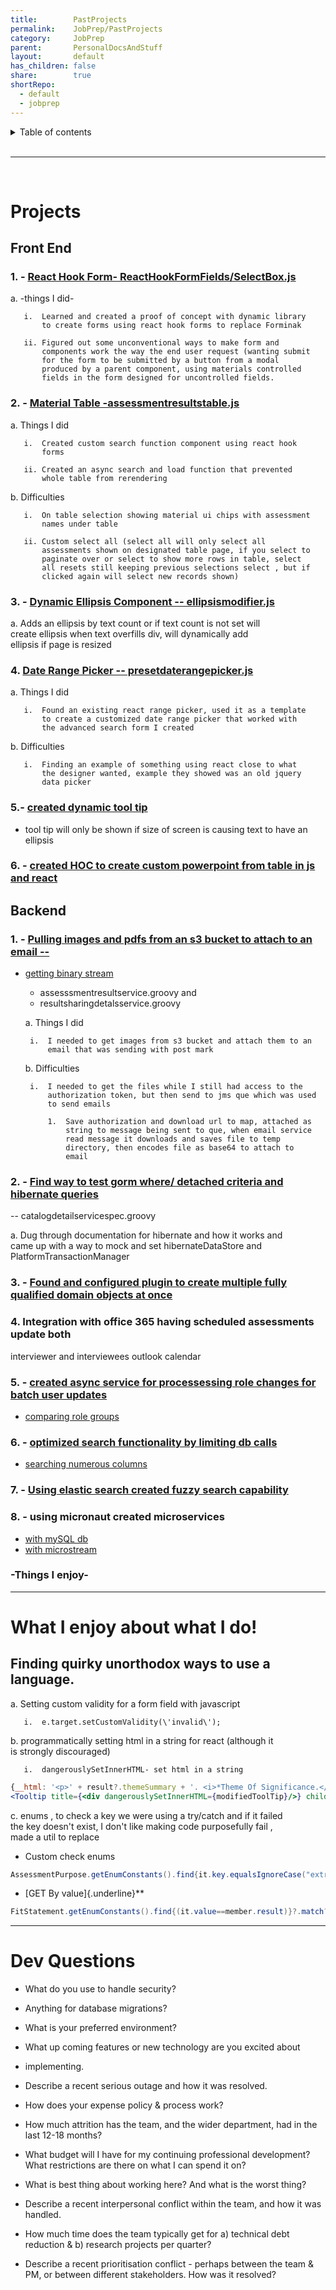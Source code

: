 ```yaml
---  
title:        PastProjects  
permalink:    JobPrep/PastProjects  
category:     JobPrep  
parent:       PersonalDocsAndStuff  
layout:       default  
has_children: false  
share:        true  
shortRepo:  
  - default  
  - jobprep    
---  
```

  
  
<details markdown="block">      
<summary>      
Table of contents      
</summary>      
{: .text-delta }      
1. TOC      
{:toc}      
</details>      
  
<br/>      
  
***      
  
<br/>      
  
# Projects  
  
## Front End  
  
### 1. - [React Hook Form- ReactHookFormFields/SelectBox.js](https://github.com/14paxton/ReactHookFormDynamicComponents)  
  
a. -things I did-  
  
       i.  Learned and created a proof of concept with dynamic library    
           to create forms using react hook forms to replace Forminak    
    
       ii. Figured out some unconventional ways to make form and    
           components work the way the end user request (wanting submit    
           for the form to be submitted by a button from a modal    
           produced by a parent component, using materials controlled    
           fields in the form designed for uncontrolled fields.    
  
### 2. - [Material Table -assessmentresultstable.js](https://github.com/14paxton/TableWithAsyncCall)  
  
a. Things I did  
  
       i.  Created custom search function component using react hook    
           forms    
    
       ii. Created an async search and load function that prevented    
           whole table from rerendering    
  
b. Difficulties  
  
       i.  On table selection showing material ui chips with assessment    
           names under table    
    
       ii. Custom select all (select all will only select all    
           assessments shown on designated table page, if you select to    
           paginate over or select to show more rows in table, select    
           all resets still keeping previous selections select , but if    
           clicked again will select new records shown)    
  
### 3. - [Dynamic Ellipsis Component -- ellipsismodifier.js](https://github.com/14paxton/DynamicEllipsis)  
  
a. Adds an ellipsis by text count or if text count is not set will    
create ellipsis when text overfills div, will dynamically add    
ellipsis if page is resized  
  
### 4. [Date Range Picker -- presetdaterangepicker.js](https://github.com/14paxton/DateRangePicker)  
  
a. Things I did  
  
       i.  Found an existing react range picker, used it as a template    
           to create a customized date range picker that worked with    
           the advanced search form I created    
  
b. Difficulties  
  
       i.  Finding an example of something using react close to what    
           the designer wanted, example they showed was an old jquery    
           data picker    
  
### 5.- [ created dynamic tool tip ](https://gist.github.com/14paxton/9c745874ec384add89c1908c73832594)  
  
- tool tip will only be shown if size of screen is causing text to have an ellipsis  
  
### 6. - [created HOC to create custom powerpoint from table in js and react](https://github.com/14paxton/TableToPowerPoint)  
  
## Backend  
  
### 1. - [Pulling images and pdfs from an s3 bucket to attach to an email --](https://gist.github.com/14paxton/1fa8f703b708b9488408c9217a83b3a9)  
  
- [getting binary stream](https://gist.github.com/14paxton/58da1e0c108fa527c5ec1a770eefa683)  
  - assesssmentresultservice.groovy and  
  - resultsharingdetalsservice.groovy  
  
  a. Things I did  
  
       i.  I needed to get images from s3 bucket and attach them to an    
           email that was sending with post mark    
  
  b. Difficulties  
  
       i.  I needed to get the files while I still had access to the    
           authorization token, but then send to jms que which was used    
           to send emails    
  
           1.  Save authorization and download url to map, attached as    
               string to message being sent to que, when email service    
               read message it downloads and saves file to temp    
               directory, then encodes file as base64 to attach to    
               email    
  
### 2. - [Find way to test gorm where/ detached criteria and hibernate queries](https://github.com/14paxton/PersonalGrailsNotes/blob/main/Testing.md#mocking-hibernate-used-to-test-methods-using-where-queriers--detached-criteria--criteria-builder)  
  
-- catalogdetailservicespec.groovy  
  
a. Dug through documentation for hibernate and how it works and    
came up with a way to mock and set hibernateDataStore and    
PlatformTransactionManager  
  
### 3. - [Found and configured plugin to create multiple fully qualified domain objects at once](https://github.com/14paxton/PersonalGrailsNotes/blob/main/Testing.md#using-test-data-from-buildtest-plugin)  
  
### 4. Integration with office 365 having scheduled assessments update both  
  
interviewer and interviewees outlook calendar  
  
### 5. - [created async service for processessing role changes for batch user updates](https://gist.github.com/14paxton/ef4f6e91fa7fa44015c41f26a1caf3ae)  
  
- [comparing role groups](https://gist.github.com/14paxton/b7ff93091f4db71beffb0a37140fa0f2)  
  
### 6. - [optimized search functionality by limiting db calls](https://gist.github.com/14paxton/b5a8d600dc4066010b4067bd8968f613)  
  
- [searching numerous columns](https://gist.github.com/14paxton/e72c14086f5d9a6a0c58dc8463b93561)  
  
### 7. - [Using elastic search created fuzzy search capability](https://github.com/14paxton/PersonalGrailsNotes/blob/main/ElasticSearch.md)  
  
### 8. - using micronaut created microservices  
  
- [with mySQL db](https://github.com/14paxton/micronaut_mysql_hibernate)  
- [with microstream](https://github.com/14paxton/micronaut_microstream)  
  
### -Things I enjoy-  
  
    
---    
  
# What I enjoy about what I do!  
  
## Finding quirky unorthodox ways to use a language.  
  
a. Setting custom validity for a form field with javascript  
  
       i.  e.target.setCustomValidity(\'invalid\');    
  
b. programmatically setting html in a string for react (although it    
is strongly discouraged)  
  
       i.  dangerouslySetInnerHTML- set html in a string    
  
```jsx    
{__html: '<p>' + result?.themeSummary + '. <i>*Theme Of Significance.</i></p>'}  
<Tooltip title={<div dangerouslySetInnerHTML={modifiedToolTip}/>} childrenDisplayStyle="inline">    
```    
  
c. enums , to check a key we were using a try/catch and if it failed    
the key doesn't exist, I don't like making code purposefully fail ,    
made a util to replace  
  
- Custom check enums  
  
```java    
AssessmentPurpose.getEnumConstants().find{it.key.equalsIgnoreCase("extrn")}?.value    
```    
  
- [GET By value]{.underline}**  
  
```java    
FitStatement.getEnumConstants().find{(it.value==member.result)}?.match?:member.result    
```    
  
    
---    
  
# Dev Questions  
  
- What do you use to handle security?  
  
- Anything for database migrations?  
  
- What is your preferred environment?  
  
- What up coming features or new technology are you excited about  
  
- implementing.  
  
- Describe a recent serious outage and how it was resolved.  
  
- How does your expense policy & process work?  
  
- How much attrition has the team, and the wider department, had in the last 12-18 months?  
  
- What budget will I have for my continuing professional development? What restrictions are there on what I can spend it on?  
  
- What is best thing about working here? And what is the worst thing?  
  
- Describe a recent interpersonal conflict within the team, and how it was handled.  
  
- How much time does the team typically get for a) technical debt reduction & b) research projects per quarter?  
  
- Describe a recent prioritisation conflict - perhaps between the team & PM, or between different stakeholders. How was it resolved?    
